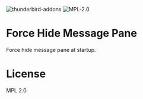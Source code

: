 ![thunderbird-addons](https://img.shields.io/badge/addons-thunderbird-blue.svg?style=flat)
![MPL-2.0](https://img.shields.io/badge/License-MPL2.0-green.svg?style=flat)


# Force Hide Message Pane

Force hide message pane at startup.

# License

MPL 2.0
